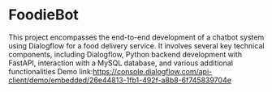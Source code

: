 # FoodieBot
This project encompasses the end-to-end development of a chatbot
system using Dialogflow for a food delivery service. It involves
several key technical components, including Dialogflow,
Python backend development with FastAPI, interaction with a
MySQL database, and various additional functionalities
Demo link:https://console.dialogflow.com/api-client/demo/embedded/26e44813-1fb1-492f-a8b8-6f745839704e
